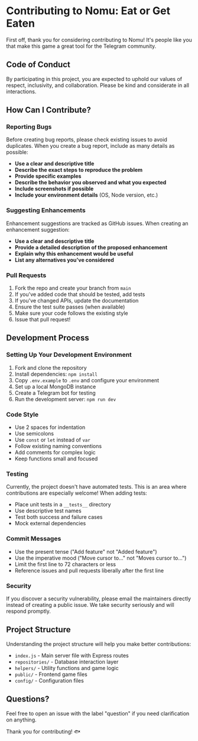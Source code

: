 # Contributing to Nomu: Eat or Get Eaten

First off, thank you for considering contributing to Nomu! It's people like you that make this game a great tool for the Telegram community.

## Code of Conduct

By participating in this project, you are expected to uphold our values of respect, inclusivity, and collaboration. Please be kind and considerate in all interactions.

## How Can I Contribute?

### Reporting Bugs

Before creating bug reports, please check existing issues to avoid duplicates. When you create a bug report, include as many details as possible:

- **Use a clear and descriptive title**
- **Describe the exact steps to reproduce the problem**
- **Provide specific examples**
- **Describe the behavior you observed and what you expected**
- **Include screenshots if possible**
- **Include your environment details** (OS, Node version, etc.)

### Suggesting Enhancements

Enhancement suggestions are tracked as GitHub issues. When creating an enhancement suggestion:

- **Use a clear and descriptive title**
- **Provide a detailed description of the proposed enhancement**
- **Explain why this enhancement would be useful**
- **List any alternatives you've considered**

### Pull Requests

1. Fork the repo and create your branch from `main`
2. If you've added code that should be tested, add tests
3. If you've changed APIs, update the documentation
4. Ensure the test suite passes (when available)
5. Make sure your code follows the existing style
6. Issue that pull request!

## Development Process

### Setting Up Your Development Environment

1. Fork and clone the repository
2. Install dependencies: `npm install`
3. Copy `.env.example` to `.env` and configure your environment
4. Set up a local MongoDB instance
5. Create a Telegram bot for testing
6. Run the development server: `npm run dev`

### Code Style

- Use 2 spaces for indentation
- Use semicolons
- Use `const` or `let` instead of `var`
- Follow existing naming conventions
- Add comments for complex logic
- Keep functions small and focused

### Testing

Currently, the project doesn't have automated tests. This is an area where contributions are especially welcome! When adding tests:

- Place unit tests in a `__tests__` directory
- Use descriptive test names
- Test both success and failure cases
- Mock external dependencies

### Commit Messages

- Use the present tense ("Add feature" not "Added feature")
- Use the imperative mood ("Move cursor to..." not "Moves cursor to...")
- Limit the first line to 72 characters or less
- Reference issues and pull requests liberally after the first line

### Security

If you discover a security vulnerability, please email the maintainers directly instead of creating a public issue. We take security seriously and will respond promptly.

## Project Structure

Understanding the project structure will help you make better contributions:

- `index.js` - Main server file with Express routes
- `repositories/` - Database interaction layer
- `helpers/` - Utility functions and game logic
- `public/` - Frontend game files
- `config/` - Configuration files

## Questions?

Feel free to open an issue with the label "question" if you need clarification on anything.

Thank you for contributing! 🐟
